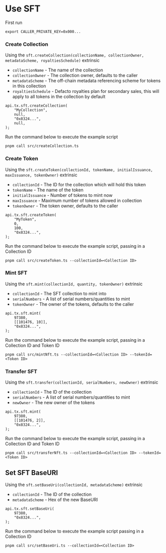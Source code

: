 # Use SFT

First run

```
export CALLER_PRIVATE_KEY=0x000...
```

### Create Collection

Using the `sft.createCollection(collectionName, collectionOwner, metadataScheme, royaltiesSchedule)` extrinsic

- `collectionName` - The name of the collection
- `collectionOwner` - The collection owner, defaults to the caller
- `metadataScheme` - The off-chain metadata referencing scheme for tokens in this collection
- `royaltiesSchedule` - Defacto royalties plan for secondary sales, this will apply to all tokens in the collection by default

```
api.tx.sft.createCollection(
    "MyCollection",
    null,
    "0x8324...",
    null,
);
```

Run the command below to execute the example script

```
pnpm call src/createCollection.ts
```

### Create Token

Using the `sft.createToken(collectionId, tokenName, initialIssuance, maxIssuance, tokenOwner)` extrinsic

- `collectionId` - The ID for the collection which will hold this token
- `tokenName` - The name of the token
- `initialIssuance` - Number of tokens to mint now
- `maxIssuance` - Maximum number of tokens allowed in collection
- `tokenOwner` - The token owner, defaults to the caller

```
api.tx.sft.createToken(
    "MyToken",
    0,
    100,
    "0x8324...",
);
```

Run the command below to execute the example script, passing in a Collection ID

```
pnpm call src/createToken.ts --collectionId=<Collection ID>
```

### Mint SFT

Using the `sft.mint(collectionId, quantity, tokenOwner)` extrinsic

- `collectionId` - The SFT collection to mint into
- `serialNumbers` - A list of serial numbers/quantities to mint
- `tokenOwner` - The owner of the tokens, defaults to the caller

```
api.tx.sft.mint(
    97380,
    [[101476, 10]],
    "0x8324...",
);
```

Run the command below to execute the example script, passing in a Collection ID and Token ID

```
pnpm call src/mintNft.ts --collectionId=<Collection ID> --tokenId=<Token ID>
```

### Transfer SFT

Using the `sft.transfer(collectionId, serialNumbers, newOwner)` extrinsic

- `collectionId` - The ID of the collection
- `serialNumbers` - A list of serial numbers/quantities to mint
- `newOwner` - The new owner of the tokens

```
api.tx.sft.mint(
    97380,
    [[101476, 2]],
    "0x8324...",
);
```

Run the command below to execute the example script, passing in a Collection ID and Token ID

```
pnpm call src/transferNft.ts --collectionId=<Collection ID> --tokenId=<Token ID>
```

## Set SFT BaseURI

Using the `sft.setBaseUri(collectionId, metadataScheme)` extrinsic

- `collectionId` - The ID of the collection
- `metadataScheme` - Hex of the new BaseURI

```
api.tx.sft.setBaseUri(
    97380,
    "0x8324...",
);
```

Run the command below to execute the example script passing in a Collection ID

```
pnpm call src/setBaseUri.ts --collectionId=<Collection ID>
```
